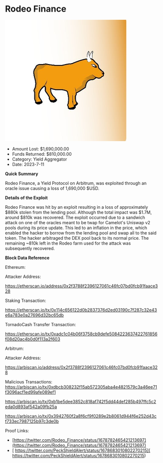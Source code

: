 # Rodeo Finance
![Rodeo Finance](/rektimages/Rodeo-Finance-Exploit.png)
- Amount Lost: $1,690,000.00
- Funds Returned: $810,000.00
- Category: Yield Aggregator
- Date: 2023-7-11

**Quick Summary**

Rodeo Finance, a Yield Protocol on Arbitrum, was exploited through an oracle issue causing a loss of 1,690,000 $USD.

  


 **Details of the Exploit**

Rodeo Finance was hit by an exploit resulting in a loss of approximately $880k stolen from the lending pool. Although the total impact was $1.7M, around $810k was recovered. The exploit occurred due to a sandwich attack on one of the oracles meant to be twap for Camelot's Uniswap v2 pools during its price update. This led to an inflation in the price, which enabled the hacker to borrow from the lending pool and swap all to the said token. The hacker arbitraged the DEX pool back to its normal price. The remaining ~810k left in the Rodeo farm used for the attack was subsequently recovered.

  


 **Block Data Reference**

Ethereum:

Attacker Address:

https://etherscan.io/address/0x2f3788f2396127061c46fc07bd0fcb91faace328

Staking Transaction:

https://etherscan.io/tx/0x114c656122d0b2837376d2ed03190c7f287c32e43e6a783e0a27696d32bc65db

TornadoCash Transfer Transaction:

https://etherscan.io/tx/0xadc1c04b06f3758cb9defe5084223637422761856f08d20ac4b0d0f113a2f603

  


Arbitrum:

Attacker Address:

https://arbiscan.io/address/0x2f3788f2396127061c46fc07bd0fcb91faace328

Malicious Transactions:  
https://arbiscan.io/tx/0xdbcb308232f15ab572305aba4e4821579c3a46ee71f3096acf1ed99afe089ef1

https://arbiscan.io/tx/0xb1be5dee3852c818af742f5dd44def285b497ffc5c2eda0d893af542a09fb25a

https://arbiscan.io/tx/0x3942760f2a8f6cf9f0289e2b8061d944f6e252d43cf733ec7987125b97c3de0b


Proof Links:
- [https://twitter.com/Rodeo_Finance/status/1678782465421213697](https://twitter.com/Rodeo_Finance/status/1678782465421213697)
- [ https://twitter.com/PeckShieldAlert/status/1678683010802270215]( https://twitter.com/PeckShieldAlert/status/1678683010802270215)


